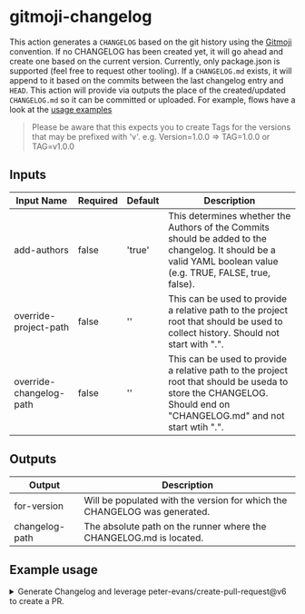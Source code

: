 # gitmoji-changelog

This action generates a `CHANGELOG` based on the git history using the [Gitmoji](https://gitmoji.dev/about) convention. If no CHANGELOG has been created yet, it will go ahead and create one based on the current version. Currently, only package.json is supported (feel free to request other tooling). If a `CHANGELOG.md` exists, it will append to it based on the commits between the last changelog entry and `HEAD`. This action will provide via outputs the place of the created/updated `CHANGELOG.md` so it can be committed or uploaded. For example, flows have a look at the [usage examples](#example-usage)

> Please be aware that this expects you to create Tags for the versions that may be prefixed with 'v'. e.g. Version=1.0.0 => TAG=1.0.0 or TAG=v1.0.0

## Inputs

| Input Name              | Required | Default | Description                                                 |
| ----------------------- | -------- | ------- | ----------------------------------------------------------- |
| add-authors             | false    | 'true'    | This determines whether the Authors of the Commits should be added to the changelog. It should be a valid YAML boolean value (e.g. TRUE, FALSE, true, false).                            |
| override-project-path   | false    | ''      | This can be used to provide a relative path to the project root that should be used to collect history. Should not start with ".".                                                       |
| override-changelog-path | false    | ''      | This can be used to provide a relative path to the project root that should be useda to store the CHANGELOG. Should end on "CHANGELOG.md" and not start wtih ".". |

## Outputs

| Output         | Description                                                                               |
| -------------- | ----------------------------------------------------------------------------------------- |
| for-version    | Will be populated with the version for which the CHANGELOG was generated.                 |
| changelog-path | The absolute path on the runner where the CHANGELOG.md is located. |

## Example usage

<details>
  <summary>
  Generate Changelog and leverage peter-evans/create-pull-request@v6 to create a PR.
  </summary>

```yaml
name: Generate Changelog in PR
on:
  workflow_dispatch:
permissions:
  contents: write
  pull-requests: write
jobs:
  changelog:
    runs-on: ubuntu-latest
    steps:
      - uses: actions/checkout@v4
        with:
          fetch-depth: 0 # This is required to fetch the whole history and tags, which are essential for the action
      - name: Generate Changelog
        uses: Templum/gitmoji-changelog@main
      - name: Create Pull Request
        uses: peter-evans/create-pull-request@v6
        with:
          branch: feature/changelog-update
          title: ":memo: Update Changelog for ${{ steps.outputs.for-version }}"
          commit-message: ":memo: Update Changelog for ${{ steps.outputs.for-version }}"
```
</details>